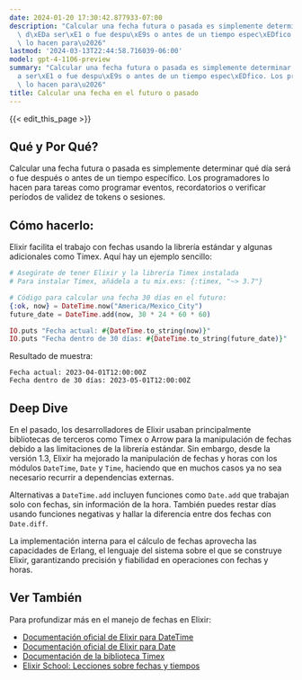 ```yaml
---
date: 2024-01-20 17:30:42.877933-07:00
description: "Calcular una fecha futura o pasada es simplemente determinar qu\xE9\
  \ d\xEDa ser\xE1 o fue despu\xE9s o antes de un tiempo espec\xEDfico. Los programadores\
  \ lo hacen para\u2026"
lastmod: '2024-03-13T22:44:58.716039-06:00'
model: gpt-4-1106-preview
summary: "Calcular una fecha futura o pasada es simplemente determinar qu\xE9 d\xED\
  a ser\xE1 o fue despu\xE9s o antes de un tiempo espec\xEDfico. Los programadores\
  \ lo hacen para\u2026"
title: Calcular una fecha en el futuro o pasado
---
```


{{< edit_this_page >}}

## Qué y Por Qué?

Calcular una fecha futura o pasada es simplemente determinar qué día será o fue después o antes de un tiempo específico. Los programadores lo hacen para tareas como programar eventos, recordatorios o verificar períodos de validez de tokens o sesiones.

## Cómo hacerlo:

Elixir facilita el trabajo con fechas usando la librería estándar y algunas adicionales como Timex. Aquí hay un ejemplo sencillo:

```elixir
# Asegúrate de tener Elixir y la librería Timex instalada
# Para instalar Timex, añádela a tu mix.exs: {:timex, "~> 3.7"}

# Código para calcular una fecha 30 días en el futuro:
{:ok, now} = DateTime.now("America/Mexico_City")
future_date = DateTime.add(now, 30 * 24 * 60 * 60)

IO.puts "Fecha actual: #{DateTime.to_string(now)}"
IO.puts "Fecha dentro de 30 días: #{DateTime.to_string(future_date)}"
```

Resultado de muestra:

```
Fecha actual: 2023-04-01T12:00:00Z
Fecha dentro de 30 días: 2023-05-01T12:00:00Z
```

## Deep Dive

En el pasado, los desarrolladores de Elixir usaban principalmente bibliotecas de terceros como Timex o Arrow para la manipulación de fechas debido a las limitaciones de la librería estándar. Sin embargo, desde la versión 1.3, Elixir ha mejorado la manipulación de fechas y horas con los módulos `DateTime`, `Date` y `Time`, haciendo que en muchos casos ya no sea necesario recurrir a dependencias externas.

Alternativas a `DateTime.add` incluyen funciones como `Date.add` que trabajan solo con fechas, sin información de la hora. También puedes restar días usando funciones negativas y hallar la diferencia entre dos fechas con `Date.diff`.

La implementación interna para el cálculo de fechas aprovecha las capacidades de Erlang, el lenguaje del sistema sobre el que se construye Elixir, garantizando precisión y fiabilidad en operaciones con fechas y horas.

## Ver También

Para profundizar más en el manejo de fechas en Elixir:

- [Documentación oficial de Elixir para DateTime](https://hexdocs.pm/elixir/DateTime.html)
- [Documentación oficial de Elixir para Date](https://hexdocs.pm/elixir/Date.html)
- [Documentación de la biblioteca Timex](https://hexdocs.pm/timex/Timex.html)
- [Elixir School: Lecciones sobre fechas y tiempos](https://elixirschool.com/es/lessons/basics/date-time/)
